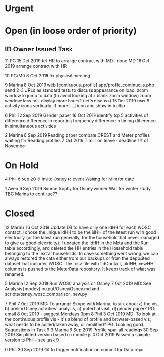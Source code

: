 Urgent
======


Open (in loose order of priority)
=================================

ID  Owner   Issued      Task
----------------------------

11  PG      15 Oct 2019 tell HR to arrange contract with MD - done
    MD      16 Oct 2019 arrange contract with HR

10  PG/MD   8 Oct 2019  fix physical meeting

9   Marina  8 Oct 2019  web [continuous_profile] app/profile_continuous.php
                        send 2-3 URLs as standard tests to discuss appearance
                        on load: zoom window to jump to data (to avoid looking at a blank zoom window)
                        zoom window: less tall, display more hours? (let's discuss)
            15 Oct 2019 max 8 activity icons vertically. If more [...] icon and show in tooltip

6   Phil    12 Sep 2019 Gender paper
            16 Oct 2019 identify top 5 activities of difference
                        difference in reporting frequency
                        difference in timing
                        difference in simultaneous activities

2   Marina  6 Sep 2019  Reading paper compare CREST and Meter profiles
                        waiting for Reading profiles
            7 Oct 2019  Timur on leave - deadline 1st of November

On Hold
=======

4   Phil    6 Sep 2019  Invite Osney to event
                        Waiting for Mim for date

1   Aven    6 Sep 2019  Source trophy for Osney winner
                        Wait for winter study TBC
                        Marina to continue??

Closed
======
12  Marina  16 Oct 2019 Update DB to have only one idHH for each WOSC contact. I chose the unique idHH to be the idHH of the latest run with good electricity (or the latest run generally, for the household that never managed to give us good electricity). I updated the idHH in the Meta and the Run table accordingly, and deleted the HH entries in the Household table belonging to the 'extra' households. In case something went wrong, we can always restored the data either from our backups or from the deposited dataset that included WOSC. The .csv file with 'idContact, oldHH, newHH' columns is pushed to the MeterData repository. It keeps track of what was renamed.

5   Marina  12 Sep 2019 Run WOSC analysis on Osney
            7 Oct 2019  MD: See Analysis [mpdev] output/Osney/Osney.md and scripts/osney_wosc_comparison_new.py

7   Phil    7 Oct 2019  MD: To arrange Skype with Marina, to talk about a) the vis, b) prelim Osney activities' analysis, c) potential visit, d) gender paper?
                        PG: email 8 Oct 2019 - suggest Mondays 3pm
8   Phil    3 Oct 2019  MD: To look at the continuous profile vis - it's a blend of profile and browser-based vis; what needs to be added/taken away, or modified?
                        PG: Looking good. Suggestions in Task 9
3   Marina  6 Sep 2019  Profile span all readings
            30 Sep 2019 Simplified version based on mobile js
            3 Oct 2019  Passed a sample version to Phil - see task 9

0   Phil    30 Sep 2019 Git to trigger notification on commit for Data repo
